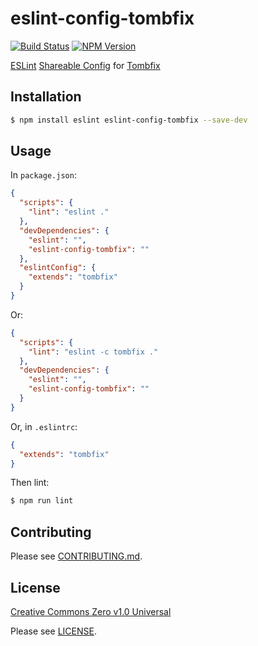 # eslint-config-tombfix

[![Build Status](https://api.travis-ci.org/tombfix/eslint-config.svg?branch=master)](https://travis-ci.org/tombfix/eslint-config) [![NPM Version](https://img.shields.io/npm/v/eslint-config-tombfix.svg)](https://npmjs.org/package/eslint-config-tombfix)

[ESLint](http://eslint.org/) [Shareable Config](http://eslint.org/docs/developer-guide/shareable-configs) for [Tombfix](https://github.com/tombfix)

## Installation

``` sh
$ npm install eslint eslint-config-tombfix --save-dev
```

## Usage

In `package.json`:

``` json
{
  "scripts": {
    "lint": "eslint ."
  },
  "devDependencies": {
    "eslint": "",
    "eslint-config-tombfix": ""
  },
  "eslintConfig": {
    "extends": "tombfix"
  }
}
```

Or:

``` json
{
  "scripts": {
    "lint": "eslint -c tombfix ."
  },
  "devDependencies": {
    "eslint": "",
    "eslint-config-tombfix": ""
  }
}
```

Or, in `.eslintrc`:

``` json
{
  "extends": "tombfix"
}
```

Then lint:

``` sh
$ npm run lint
```

## Contributing

Please see [CONTRIBUTING.md](/CONTRIBUTING.md).

## License

[Creative Commons Zero v1.0 Universal](https://creativecommons.org/publicdomain/zero/1.0/)

Please see [LICENSE](/LICENSE).
